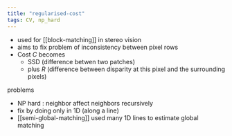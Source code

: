 ```yaml
---
title: "regularised-cost"
tags: CV, np_hard
---
```

- used for [[block-matching]] in stereo vision
- aims to fix problem of inconsistency between pixel rows
- Cost $C$ becomes 
	- SSD (difference betwen two patches)
	- plus $R$ (difference between disparity at this pixel and the surrounding pixels)

problems
- NP hard : neighbor affect neighbors recursively
- fix by doing only in 1D (along a line)
- [[semi-global-matching]] used many 1D lines to estimate global matching